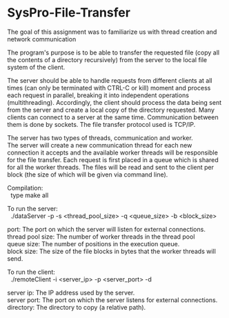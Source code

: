 # SysPro-File-Transfer

The goal of this assignment was to familiarize us with thread creation and network communication

The program's purpose is to be able to transfer the requested file (copy all the contents of a
directory recursively) from the server to the local file system of the client.

The server should be able to handle requests from different clients at all times (can only be terminated with CTRL-C or kill)
moment and process each request in parallel, breaking it into independent operations
(multithreading). Accordingly, the client should process the data being sent from the 
server and create a local copy of the directory requested. Many clients can connect to 
a server at the same time. Communication between them is done by sockets.
The file transfer protocol used is TCP/IP.

The server has two types of threads, communication and worker.  
The server will create a new communication thread for each new connection it accepts 
and the available worker threads will be responsible for the file transfer. 
Each request is first placed in a queue which is shared for all the worker threads.
The files will be read and sent to the client per block (the size of which will be given via command line).

Compilation:  
&nbsp; type make all

To run the server:   
&nbsp; ./dataServer -p <port> -s <thread_pool_size> -q <queue_size> -b <block_size>  
 
 port: The port on which the server will listen for external connections.  
 thread pool size: The number of worker threads in the thread pool  
 queue size: The number of positions in the execution queue.  
 block size: The size of the file blocks in bytes that the worker threads will send.  
 
To run the client:  
&nbsp; ./remoteClient -i <server_ip> -p <server_port> -d <directory>  

 server ip: The IP address used by the server.  
 server port: The port on which the server listens for external connections.  
 directory: The directory to copy (a relative path).  
 
